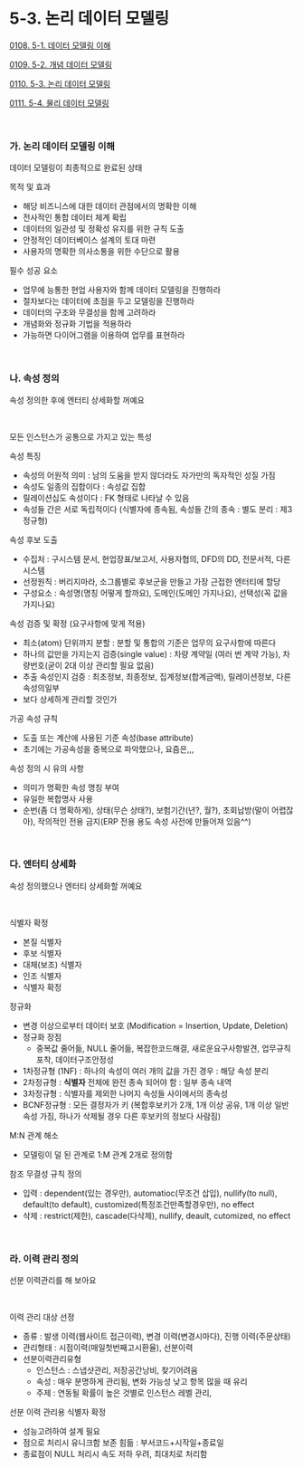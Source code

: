 # 5-3. 논리 데이터 모델링

<p> <a href="./study_0108.html">0108. 5-1. 데이터 모델링 이해</a> </p>
<p> <a href="./study_0109.html">0109. 5-2. 개념 데이터 모델링</a> </p>
<p> <a href="./study_0110.html">0110. 5-3. 논리 데이터 모델링</a> </p>
<p> <a href="./study_0111.html">0111. 5-4. 물리 데이터 모델링</a> </p>

<br>

### **가. 논리 데이터 모델링 이해** 

데이터 모델링이 최종적으로 완료된 상태

목적 및 효과
- 해당 비즈니스에 대한 데이터 관점에서의 명확한 이해
- 전사적인 통합 데이터 체계 확립
- 데이터의 일관성 및 정확성 유지를 위한 규칙 도출
- 안정적인 데이터베이스 설계의 토대 마련
- 사용자의 명확한 의사소통을 위한 수단으로 활용

필수 성공 요소
- 업무에 능통한 현업 사용자와 함께 데이터 모델링을 진행하라
- 절차보다는 데이터에 초점을 두고 모델링을 진행하라
- 데이터의 구조와 무결성을 함께 고려하라
- 개념화와 정규화 기법을 적용하라
- 가능하면 다이어그램을 이용하여 업무를 표현하라

<br>


### **나. 속성 정의** 

속성 정의한 후에 엔터티 상세화할 꺼예요

<br>

모든 인스턴스가 공통으로 가지고 있는 특성

속성 특징
- 속성의 어원적 의미 : 남의 도움을 받지 않더라도 자가만의 독자적인 성질 가짐
- 속성도 일종의 집합이다 : 속성값 집합
- 릴레이션십도 속성이다 : FK 형태로 나타날 수 있음
- 속성들 간은 서로 독립적이다 (식별자에 종속됨, 속성들 간의 종속 : 별도 분리 : 제3정규형)

속성 후보 도출
- 수집처 : 구시스템 문서, 현업장표/보고서, 사용자협의, DFD의 DD, 전문서적, 다른 시스템
- 선정원칙 : 버리지마라, 소그룹별로 후보군을 만들고 가장 근접한 엔터티에 할당
- 구성요소 : 속성명(명칭 어떻게 할까요), 도메인(도메인 가지나요), 선택성(꼭 값을 가지나요)

속성 검증 및  확정 (요구사항에 맞게 적용)
- 최소(atom) 단위까지 분할 : 분할 및 통합의 기준은 업무의 요구사항에 따른다
- 하나의 값만을 가지는지 검증(single value) : 차량 계약일 (여러 번 계약 가능), 차량번호(굳이 2대 이상 관리할 필요 없음)
- 추출 속성인지 검증 : 최초정보, 최종정보, 집계정보(합계금액), 릴레이션정보, 다른속성의일부
- 보다 상세하게 관리할 것인가

가공 속성 규칙
- 도출 또는 계산에 사용된 기준 속성(base attribute)
- 초기에는 가공속성을 중복으로 파악했으나, 요즘은,,,

속성 정의 시 유의 사항
- 의미가 명확한 속성 명칭 부여
- 유일한 복합명사 사용
- 순번(좀 더 명확하게), 상태(무슨 상태?), 보험기간(년?, 월?), 초회납방(말이 어렵잖아), 작의적인 전용 금지(ERP 전용 용도 속성 사전에 만들어져 있음^^)

<br>


### **다. 엔터티 상세화** 

속성 정의했으나 엔터티 상세화할 꺼예요

<br>

식별자 확정
- 본질 식별자
- 후보 식별자
- 대체(보조) 식별자
- 인조 식별자
- 식별자 확정

정규화
- 변경 이상으로부터 데이터 보호 (Modification = Insertion, Update, Deletion)
- 정규화 장점
  - 중복값 줄어듦, NULL 줄어듦, 복잡한코드해결, 새로운요구사항발견, 업무규칙포착, 데이터구조안정성
- 1차정규형 (1NF) : 하나의 속성이 여러 개의 값을 가진 경우 : 해당 속성 분리
- 2차정규형 : **식별자** 전체에 완전 종속 되어야 함 : 일부 종속 내역
- 3차정규형 : 식별자를 제외한 나머지 속성들 사이에서의 종속성
- BCNF정규형 : 모든 결정자가 키 (복합후보키가 2개, 1개 이상 공유, 1개 이상 일반 속성 가짐, 하나가 삭제될 경우 다른 후보키의 정보다 사람짐)

M:N 관계 해소
- 모델링이 덜 된 관계로 1:M 관계 2개로 정의함

참조 무결성 규칙 정의
- 입력 : dependent(있는 경우만), automatioc(무조건 삽입), nullify(to null), default(to default), customized(특정조건만족할경우만), no effect
- 삭제 : restrict(제한), cascade(다삭제), nullify, deault, cutomized, no effect
  
<br>


### **라. 이력 관리 정의** 

선분 이력관리를 해 보아요

<br>

이력 관리 대상 선정
- 종류 : 발생 이력(웹사이트 접근이력), 변경 이력(변경시마다), 진행 이력(주문상태)
- 관리형태 : 시점이력(매일첫번째고시환율), 선분이력
- 선분이력관리유형 
  - 인스턴스 : 스냅샷관리, 저장공간낭비, 찾기어려움 
  - 속성 : 매우 분명하게 관리됨, 변화 가능성 낮고 항목 많을 때 유리
  - 주제 : 연동될 확률이 높은 것별로 인스턴스 레벨 관리, 
  
선분 이력 관리용 식별자 확정
- 성능고려하여 설계 필요
- 점으로 처리시 유니크함 보존 힘듦 : 부서코드+시작일+종료일
- 종료점이 NULL 처리시 속도 저하 우려, 최대치로 처리함